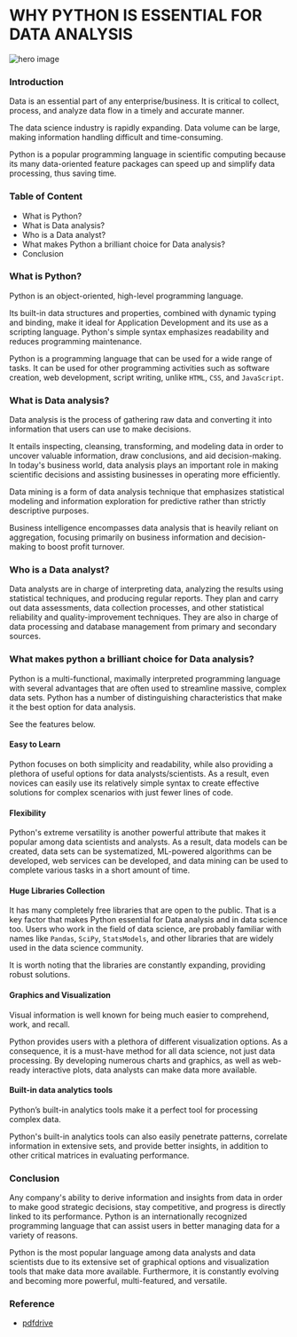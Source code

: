 # WHY PYTHON IS ESSENTIAL FOR DATA ANALYSIS

![hero image](url:/engineering-education/why-python-is-essential-for-data-analysis/datascience.jpg)

### Introduction

Data is an essential part of any enterprise/business. It is critical to collect, process, and analyze data flow in a timely and accurate manner.
 
The data science industry is rapidly expanding. Data volume can be large, making information handling difficult and time-consuming.

Python is a popular programming language in scientific computing because its many data-oriented feature packages can speed up and simplify data processing, thus saving time.

### Table of Content

- What is Python?
- What is Data analysis?
- Who is a Data analyst?
- What makes Python a brilliant choice for Data analysis?
- Conclusion

### What is Python?

Python is an object-oriented, high-level programming language.

Its built-in data structures and properties, combined with dynamic typing and binding, make it ideal for Application Development and its use as a scripting language. Python's simple syntax emphasizes readability and reduces programming maintenance.

Python is a programming language that can be used for a wide range of tasks. It can be used for other programming activities such as software creation, web development, script writing, unlike `HTML`, `CSS`, and `JavaScript`. 

### What is Data analysis?

Data analysis is the process of gathering raw data and converting it into information that users can use to make decisions.

It entails inspecting, cleansing, transforming, and modeling data in order to uncover valuable information, draw conclusions, and aid decision-making.
In today's business world, data analysis plays an important role in making scientific decisions and assisting businesses in operating more efficiently.
 
Data mining is a form of data analysis technique that emphasizes statistical modeling and information exploration for predictive rather than strictly descriptive purposes.

Business intelligence encompasses data analysis that is heavily reliant on aggregation, focusing primarily on business information and decision-making to boost profit turnover. 

### Who is a Data analyst?

Data analysts are in charge of interpreting data, analyzing the results using statistical techniques, and producing regular reports. They plan and carry out data assessments, data collection processes, and other statistical reliability and quality-improvement techniques. They are also in charge of data processing and database management from primary and secondary sources.

### What makes python a brilliant choice for Data analysis?

Python is a multi-functional, maximally interpreted programming language with several advantages that are often used to streamline massive, complex data sets. Python has a number of distinguishing characteristics that make it the best option for data analysis.

See the features below.

#### Easy to Learn

Python focuses on both simplicity and readability, while also providing a plethora of useful options for data analysts/scientists. As a result, even novices can easily use its relatively simple syntax to create effective solutions for complex scenarios with just fewer lines of code.

#### Flexibility

Python's extreme versatility is another powerful attribute that makes it popular among data scientists and analysts. As a result, data models can be created, data sets can be systematized, ML-powered algorithms can be developed, web services can be developed, and data mining can be used to complete various tasks in a short amount of time.

#### Huge Libraries Collection

It has many completely free libraries that are open to the public. That is a key factor that makes Python essential for Data analysis and in data science too. Users who work in the field of data science, are probably familiar with names like `Pandas`, `SciPy`, `StatsModels`, and other libraries that are widely used in the data science community.

It is worth noting that the libraries are constantly expanding, providing robust solutions.

#### Graphics and Visualization

Visual information is well known for being much easier to comprehend, work, and recall.

Python provides users with a plethora of different visualization options. As a consequence, it is a must-have method for all data science, not just data processing. By developing numerous charts and graphics, as well as web-ready interactive plots, data analysts can make data more available.

#### Built-in data analytics tools

Python’s built-in analytics tools make it a perfect tool for processing complex data.

Python's built-in analytics tools can also easily penetrate patterns, correlate information in extensive sets, and provide better insights, in addition to other critical matrices in evaluating performance.

### Conclusion

Any company's ability to derive information and insights from data in order to make good strategic decisions, stay competitive, and progress is directly linked to its performance. Python is an internationally recognized programming language that can assist users in better managing data for a variety of reasons.

Python is the most popular language among data analysts and data scientists due to its extensive set of graphical options and visualization tools that make data more available. Furthermore, it is constantly evolving and becoming more powerful, multi-featured, and versatile.

### Reference

- [pdfdrive](https://www.pdfdrive.com/python-data-analytics-data-analysis-and-science-using-pandas-matplotlib-and-the-python-programming-language-e158003322.html)
